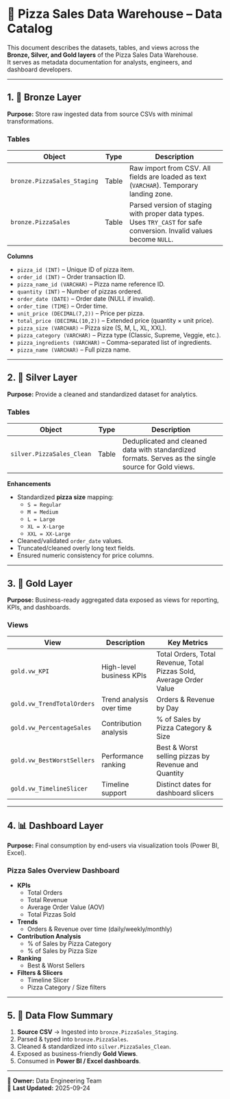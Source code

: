 # 📘 Pizza Sales Data Warehouse – Data Catalog

This document describes the datasets, tables, and views across the **Bronze, Silver, and Gold layers** of the Pizza Sales Data Warehouse.  
It serves as metadata documentation for analysts, engineers, and dashboard developers.

---

## 1. 🍂 Bronze Layer
**Purpose:** Store raw ingested data from source CSVs with minimal transformations.  

### Tables
| Object | Type   | Description |
|--------|--------|-------------|
| `bronze.PizzaSales_Staging` | Table | Raw import from CSV. All fields are loaded as text (`VARCHAR`). Temporary landing zone. |
| `bronze.PizzaSales` | Table | Parsed version of staging with proper data types. Uses `TRY_CAST` for safe conversion. Invalid values become `NULL`. |

**Columns**
- `pizza_id (INT)` – Unique ID of pizza item.  
- `order_id (INT)` – Order transaction ID.  
- `pizza_name_id (VARCHAR)` – Pizza name reference ID.  
- `quantity (INT)` – Number of pizzas ordered.  
- `order_date (DATE)` – Order date (NULL if invalid).  
- `order_time (TIME)` – Order time.  
- `unit_price (DECIMAL(7,2))` – Price per pizza.  
- `total_price (DECIMAL(10,2))` – Extended price (quantity × unit price).  
- `pizza_size (VARCHAR)` – Pizza size (S, M, L, XL, XXL).  
- `pizza_category (VARCHAR)` – Pizza type (Classic, Supreme, Veggie, etc.).  
- `pizza_ingredients (VARCHAR)` – Comma-separated list of ingredients.  
- `pizza_name (VARCHAR)` – Full pizza name.  

---

## 2. 🥈 Silver Layer
**Purpose:** Provide a cleaned and standardized dataset for analytics.  

### Tables
| Object | Type | Description |
|--------|------|-------------|
| `silver.PizzaSales_Clean` | Table | Deduplicated and cleaned data with standardized formats. Serves as the single source for Gold views. |

**Enhancements**
- Standardized **pizza size** mapping:  
  - `S = Regular`  
  - `M = Medium`  
  - `L = Large`  
  - `XL = X-Large`  
  - `XXL = XX-Large`  
- Cleaned/validated `order_date` values.  
- Truncated/cleaned overly long text fields.  
- Ensured numeric consistency for price columns.  

---

## 3. 🥇 Gold Layer
**Purpose:** Business-ready aggregated data exposed as views for reporting, KPIs, and dashboards.  

### Views
| View | Description | Key Metrics |
|------|-------------|-------------|
| `gold.vw_KPI` | High-level business KPIs | Total Orders, Total Revenue, Total Pizzas Sold, Average Order Value |
| `gold.vw_TrendTotalOrders` | Trend analysis over time | Orders & Revenue by Day |
| `gold.vw_PercentageSales` | Contribution analysis | % of Sales by Pizza Category & Size |
| `gold.vw_BestWorstSellers` | Performance ranking | Best & Worst selling pizzas by Revenue and Quantity |
| `gold.vw_TimelineSlicer` | Timeline support | Distinct dates for dashboard slicers |

---

## 4. 📊 Dashboard Layer
**Purpose:** Final consumption by end-users via visualization tools (Power BI, Excel).  

### Pizza Sales Overview Dashboard
- **KPIs**  
  - Total Orders  
  - Total Revenue  
  - Average Order Value (AOV)  
  - Total Pizzas Sold  
- **Trends**  
  - Orders & Revenue over time (daily/weekly/monthly)  
- **Contribution Analysis**  
  - % of Sales by Pizza Category  
  - % of Sales by Pizza Size  
- **Ranking**  
  - Best & Worst Sellers  
- **Filters & Slicers**  
  - Timeline Slicer  
  - Pizza Category / Size filters  

---

## 5. 🔗 Data Flow Summary
1. **Source CSV** → Ingested into `bronze.PizzaSales_Staging`.  
2. Parsed & typed into `bronze.PizzaSales`.  
3. Cleaned & standardized into `silver.PizzaSales_Clean`.  
4. Exposed as business-friendly **Gold Views**.  
5. Consumed in **Power BI / Excel dashboards**.  

---

📌 **Owner:** Data Engineering Team  
📌 **Last Updated:** 2025-09-24  

